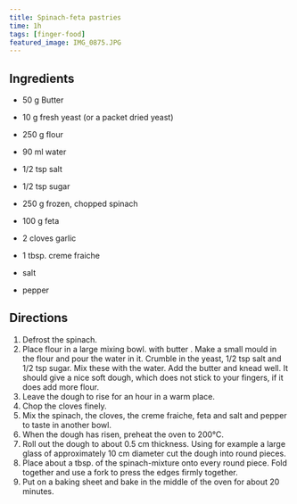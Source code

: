 ```yaml
---
title: Spinach-feta pastries
time: 1h
tags: [finger-food]
featured_image: IMG_0875.JPG
---
```


## Ingredients

- 50 g Butter
- 10 g fresh yeast (or a packet dried yeast)
- 250 g flour
- 90 ml water
- 1/2 tsp salt
- 1/2 tsp sugar

- 250 g frozen, chopped spinach
- 100 g feta
- 2 cloves garlic
- 1 tbsp. creme fraiche
- salt
- pepper

## Directions

1. Defrost the spinach.
2. Place flour in a large mixing bowl. with butter . Make a small mould in the flour and pour the water in it. Crumble in the yeast, 1/2 tsp salt and 1/2 tsp sugar. Mix these with the water. Add the butter and knead well. It should give a nice soft dough, which does not stick to your fingers, if it does add more flour.
3. Leave the dough to rise for an hour in a warm place.
4. Chop the cloves finely.
5. Mix the spinach, the cloves, the creme fraiche, feta and salt and pepper to taste in another bowl.
6. When the dough has risen, preheat the oven to 200&#176;C.
7. Roll out the dough to about 0.5 cm thickness. Using for example a large glass of approximately 10 cm diameter cut the dough into round pieces.
8. Place about a tbsp. of the spinach-mixture onto every round piece. Fold together and use a fork to press the edges firmly together.
9. Put on a baking sheet and bake in the middle of the oven for about 20 minutes.
